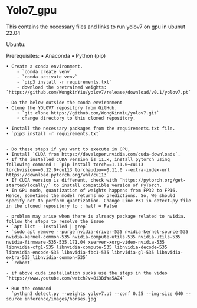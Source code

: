 # Yolo7_gpu
This contains the necessary files and links to run yolov7 on gpu in ubunut 22.04

Ubuntu:

Prerequisites:
    • Anaconda 
    • Python (pip)

    • Create a conda environment.
        - `conda create venv`
        - `conda activate venv`
        - `pip3 install -r requirements.txt`
        - download the pretrained weights: `https://github.com/WongkinYiu/yolov7/release/download/v0.1/yolov7.pt`
    
    - Do the below outside the conda environment
    • Clone the YOLOV7 repository from GitHub. 
        ◦ `git clone https://github.com/WongKinYiu/yolov7.git`
        ◦ change directory to this cloned repository.

    • Install the necessary packages from the requirements.txt file.
    • `pip3 install -r requirements.txt`


    - Do these steps if you want to execute in GPU,
    • Install `CUDA from https://developer.nvidia.com/cuda-downloads`.
    • If the installed CUDA version is 11.x, install pytorch using following command : `pip install torch==1.11.0+cu113 torchvision==0.12.0+cu113 torchaudio==0.11.0 --extra-index-url https://download.pytorch.org/whl/cu113`
    • If CUDA version is different, check with `https://pytorch.org/get-started/locally/` to install compatible version of PyTorch.
    • In GPU mode, quantization of weights happens from FP32 to FP16. Hence, sometimes the model returns no predictions. So, We should specify not to perform quantization. Change Line #31 in detect.py file in the cloned repository to : half = False

    - problem may arise when there is already package related to nvidia. follow the steps to resolve the issue
    • `apt list --installed | grep`
    • `sudo apt remove --purge nvidia-driver-535 nvidia-kernel-source-535 nvidia-kernel-common-535 nvidia-compute-utils-535 nvidia-utils-535 nvidia-firmware-535-535.171.04 xserver-xorg-video-nvidia-535 libnvidia-cfg1-535 libnvidia-compute-535 libnvidia-decode-535 libnvidia-encode-535 libnvidia-fbc1-535 libnvidia-gl-535 libnvidia-extra-535 libnvidia-common-535`
    • `reboot`

    - if above cuda installation sucks use the steps in the video `https://www.youtube.com/watch?v=8i3BiWa5AZ4`
    
    • Run the command
      `python3 detect.py --weights yolov7.pt --conf 0.25 --img-size 640 --source inference/images/horses.jpg`
